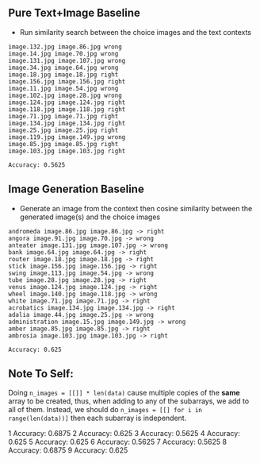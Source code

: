 Pure Text+Image Baseline
------------------------
- Run similarity search between the choice images and the text contexts
```
image.132.jpg image.86.jpg wrong
image.14.jpg image.70.jpg wrong
image.131.jpg image.107.jpg wrong
image.34.jpg image.64.jpg wrong
image.18.jpg image.18.jpg right
image.156.jpg image.156.jpg right
image.11.jpg image.54.jpg wrong
image.102.jpg image.28.jpg wrong
image.124.jpg image.124.jpg right
image.118.jpg image.118.jpg right
image.71.jpg image.71.jpg right
image.134.jpg image.134.jpg right
image.25.jpg image.25.jpg right
image.119.jpg image.149.jpg wrong
image.85.jpg image.85.jpg right
image.103.jpg image.103.jpg right

Accuracy: 0.5625
```

Image Generation Baseline
-------------------------
- Generate an image from the context then cosine similarity between the generated image(s) and the choice images
```
andromeda image.86.jpg image.86.jpg -> right
angora image.91.jpg image.70.jpg -> wrong
anteater image.131.jpg image.107.jpg -> wrong
bank image.64.jpg image.64.jpg -> right
router image.18.jpg image.18.jpg -> right
stick image.156.jpg image.156.jpg -> right
swing image.113.jpg image.54.jpg -> wrong
tube image.28.jpg image.28.jpg -> right
venus image.124.jpg image.124.jpg -> right
wheel image.140.jpg image.118.jpg -> wrong
white image.71.jpg image.71.jpg -> right
acrobatics image.134.jpg image.134.jpg -> right
adalia image.44.jpg image.25.jpg -> wrong
administration image.15.jpg image.149.jpg -> wrong
amber image.85.jpg image.85.jpg -> right
ambrosia image.103.jpg image.103.jpg -> right

Accuracy: 0.625
```

Note To Self:
-------------
Doing `n_images = [[]] * len(data)` cause multiple copies of the **same** array to be created, thus, when adding to any of the subarrays, we add to all of them. Instead, we should do `n_images = [[] for i in range(len(data))]` then each subarray is independent.

1 Accuracy: 0.6875
2 Accuracy: 0.625
3 Accuracy: 0.5625
4 Accuracy: 0.625
5 Accuracy: 0.625
6 Accuracy: 0.5625
7 Accuracy: 0.5625
8 Accuracy: 0.6875
9 Accuracy: 0.625